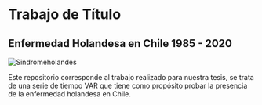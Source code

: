 # Trabajo de Título
## Enfermedad Holandesa en Chile 1985 - 2020

![Sindromeholandes](https://encrypted-tbn0.gstatic.com/images?q=tbn:ANd9GcT_gi_uUa9tocKPA4koHD1PogzQ_6Zw9ueSxA&usqp=CAU)

Este repositorio corresponde al trabajo realizado para nuestra tesis, se trata de una serie de tiempo VAR que tiene como propósito probar la presencia de la enfermedad holandesa en Chile.
